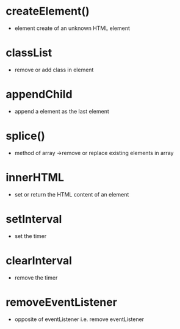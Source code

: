 # createElement() 
- element create of an unknown HTML element

# classList 
- remove or add class in element

# appendChild 
- append a element as the last element

# splice() 
- method of array ->remove or replace existing elements in array

# innerHTML 
- set or return the HTML content of an element

# setInterval 
- set the timer

# clearInterval 
- remove the timer

# removeEventListener 
- opposite of eventListener i.e. remove eventListener
